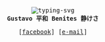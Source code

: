 <div align="justify">

<p align="left"></p>
  <p align="center">
    <samp>
      <br>
        <img src="https://readme-typing-svg.demolab.com?font=Iosevka&duration=4500&pause=2&color=FBD6FF&center=true&vCenter=true&width=435&lines=Hi+there!;I'm+S4v!0r%2C+a+student.;I+like+Linux+and+minimalistic+code.;By+the+way%2C+I+adore+cats." alt="typing-svg">
      <br>
      <b>
        Gustavo 平和 Benites 静けさ
      </b>
    </samp>
  </p>
<p align="right"></p>

<p align="center">
  <samp>
    [<a href="https://www.facebook.com/gustavo.z434z/">facebook</a>]
    [<a href="mailto:gbp17@outlook.com">e-mail</a>]
  </samp>
</p>
